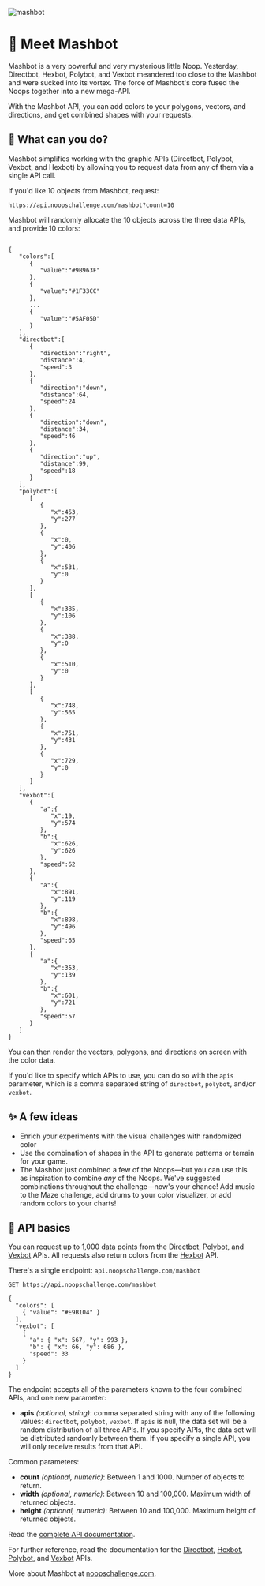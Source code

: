 ![mashbot](https://user-images.githubusercontent.com/212941/60416044-bb830580-9b91-11e9-91d6-6d48db00c964.png)

# 👋 Meet Mashbot

Mashbot is a very powerful and very mysterious little Noop. Yesterday, Directbot, Hexbot, Polybot, and Vexbot meandered too close to the Mashbot and were sucked into its vortex. The force of Mashbot's core fused the Noops together into a new mega-API.

With the Mashbot API, you can add colors to your polygons, vectors, and directions, and get combined shapes with your requests.

## 🍱 What can you do?

Mashbot simplifies working with the graphic APIs (Directbot, Polybot, Vexbot, and Hexbot) by allowing you to request data from any of them via a single API call.

If you'd like 10 objects from Mashbot, request:

`https://api.noopschallenge.com/mashbot?count=10`

Mashbot will randomly allocate the 10 objects across the three data APIs, and provide 10 colors:


```

{
   "colors":[
      {
         "value":"#9B963F"
      },
      {
         "value":"#1F33CC"
      },
      ...
      {
         "value":"#5AF05D"
      }
   ],
   "directbot":[
      {
         "direction":"right",
         "distance":4,
         "speed":3
      },
      {
         "direction":"down",
         "distance":64,
         "speed":24
      },
      {
         "direction":"down",
         "distance":34,
         "speed":46
      },
      {
         "direction":"up",
         "distance":99,
         "speed":18
      }
   ],
   "polybot":[
      [
         {
            "x":453,
            "y":277
         },
         {
            "x":0,
            "y":406
         },
         {
            "x":531,
            "y":0
         }
      ],
      [
         {
            "x":385,
            "y":106
         },
         {
            "x":388,
            "y":0
         },
         {
            "x":510,
            "y":0
         }
      ],
      [
         {
            "x":748,
            "y":565
         },
         {
            "x":751,
            "y":431
         },
         {
            "x":729,
            "y":0
         }
      ]
   ],
   "vexbot":[
      {
         "a":{
            "x":19,
            "y":574
         },
         "b":{
            "x":626,
            "y":626
         },
         "speed":62
      },
      {
         "a":{
            "x":891,
            "y":119
         },
         "b":{
            "x":898,
            "y":496
         },
         "speed":65
      },
      {
         "a":{
            "x":353,
            "y":139
         },
         "b":{
            "x":601,
            "y":721
         },
         "speed":57
      }
   ]
}
```

You can then render the vectors, polygons, and directions on screen with the color data.

If you'd like to specify which APIs to use, you can do so with the `apis` parameter, which is a comma separated string of `directbot`, `polybot`, and/or `vexbot`.


## ✨ A few ideas
- Enrich your experiments with the visual challenges with randomized color
- Use the combination of shapes in the API to generate patterns or terrain for your game.
- The Mashbot just combined a few of the Noops—but you can use this as inspiration to combine *any* of the Noops. We've suggested combinations throughout the challenge—now's your chance! Add music to the Maze challenge, add drums to your color visualizer, or add random colors to your charts!

## 🤖 API basics

You can request up to 1,000 data points from the [Directbot](../directbot), [Polybot](../polybot), and [Vexbot](../vexbot) APIs. All requests also return colors from the [Hexbot](../hexbot) API.

There's a single endpoint: `api.noopschallenge.com/mashbot`


`GET https://api.noopschallenge.com/mashbot`

```
{
  "colors": [
    { "value": "#E9B104" }
  ],
  "vexbot": [
    {
      "a": { "x": 567, "y": 993 },
      "b": { "x": 66, "y": 686 },
      "speed": 33
    }
  ]
}
```

The endpoint accepts all of the parameters known to the four combined APIs, and one new parameter:

- **apis** *(optional, string)*: comma separated string with any of the following values: `directbot`, `polybot`, `vexbot`. If `apis` is null, the data set will be a random distribution of all three APIs. If you specify APIs, the data set will be distributed randomly between them. If you specify a single API, you will only receive results from that API.

Common parameters:

- **count** *(optional, numeric)*: Between 1 and 1000. Number of objects to return.
- **width** *(optional, numeric)*: Between 10 and 100,000. Maximum width of returned objects.
- **height** *(optional, numeric)*: Between 10 and 100,000. Maximum height of returned objects.

Read the [complete API documentation](./API.md).

For further reference, read the documentation for the [Directbot](../directbot), [Hexbot](../hexbot), [Polybot](../polybot), and [Vexbot](../vexbot) APIs.

More about Mashbot at [noopschallenge.com](https://noopschallenge.com/challenges/mashbot).